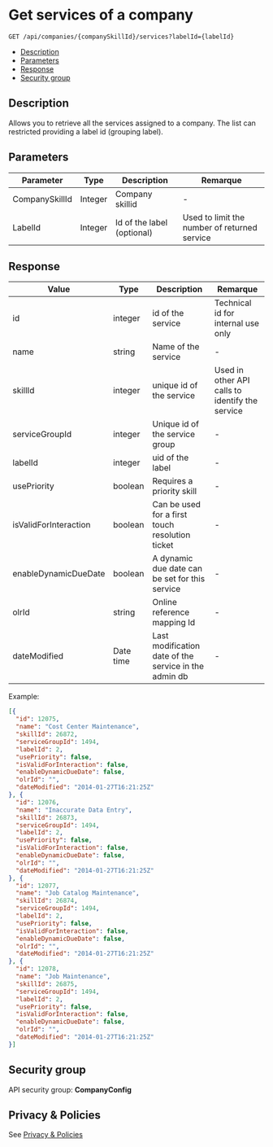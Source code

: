 # Get services of a company
```
GET /api/companies/{companySkillId}/services?labelId={labelId}
```
* [Description](#description)
* [Parameters](#parameters)
* [Response](#response)
* [Security group](#security-group)

## Description

Allows you to retrieve all the services assigned to a company.
The list can restricted providing a label id (grouping label).

## Parameters

| Parameter       | Type    | Description                 | Remarque                                      |
|-----------------|---------|-----------------------------|-----------------------------------------------|
| CompanySkillId  | Integer | Company skillid             | -                                             |
| LabelId         | Integer | Id of the label (optional)  | Used to limit the number of returned service  |

## Response

| Value                   | Type      | Description                                           | Remarque                                        |
|-------------------------|-----------|-------------------------------------------------------|-------------------------------------------------|
| id                      | integer   | id of the service                                     | Technical id for internal use only              |
| name                    | string    | Name of the service                                   | -                                               |
| skillId                 | integer   | unique id of the service                              | Used in other API calls to identify the service |
| serviceGroupId          | integer   | Unique id of the service group                        | -                                               |
| labelId                 | integer   | uid of the label                                      | -                                               |
| usePriority             | boolean   | Requires a priority skill                             | -                                               |
| isValidForInteraction   | boolean   | Can be used for a first touch resolution ticket       | -                                               |
| enableDynamicDueDate    | boolean   | A dynamic due date can be set for this service        | -                                               |
| olrId                   | string    | Online reference mapping Id                           | -                                               |
| dateModified            | Date time | Last modification date of the service in the admin db | -                                               |

Example:

```json
[{
  "id": 12075,
  "name": "Cost Center Maintenance",
  "skillId": 26872,
  "serviceGroupId": 1494,
  "labelId": 2,
  "usePriority": false,
  "isValidForInteraction": false,
  "enableDynamicDueDate": false,
  "olrId": "",
  "dateModified": "2014-01-27T16:21:25Z"
}, {
  "id": 12076,
  "name": "Inaccurate Data Entry",
  "skillId": 26873,
  "serviceGroupId": 1494,
  "labelId": 2,
  "usePriority": false,
  "isValidForInteraction": false,
  "enableDynamicDueDate": false,
  "olrId": "",
  "dateModified": "2014-01-27T16:21:25Z"
}, {
  "id": 12077,
  "name": "Job Catalog Maintenance",
  "skillId": 26874,
  "serviceGroupId": 1494,
  "labelId": 2,
  "usePriority": false,
  "isValidForInteraction": false,
  "enableDynamicDueDate": false,
  "olrId": "",
  "dateModified": "2014-01-27T16:21:25Z"
}, {
  "id": 12078,
  "name": "Job Maintenance",
  "skillId": 26875,
  "serviceGroupId": 1494,
  "labelId": 2,
  "usePriority": false,
  "isValidForInteraction": false,
  "enableDynamicDueDate": false,
  "olrId": "",
  "dateModified": "2014-01-27T16:21:25Z"
}]
```

## Security group

API security group: **CompanyConfig**

## Privacy & Policies

See [Privacy & Policies](/docs/PrivacyAndPolicies)